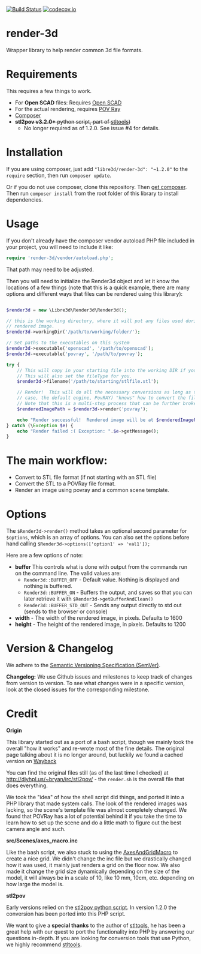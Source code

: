 [![Build Status](https://travis-ci.org/libre3d/render-3d.svg?branch=master)](https://travis-ci.org/libre3d/render-3d) 
[![codecov.io](https://codecov.io/github/libre3d/render-3d/coverage.svg?branch=master)](https://codecov.io/github/libre3d/render-3d?branch=master)

render-3d
=========

Wrapper library to help render common 3d file formats.

Requirements
============

This requires a few things to work.

  * For **Open SCAD** files:  Requires [Open SCAD](http://www.openscad.org/)
  * For the actual rendering, requires [POV Ray](http://www.povray.org/)
  * [Composer](https://getcomposer.org/)
  * ~~**stl2pov v3.2.0+** python script, part of [stltools](http://rsmith.home.xs4all.nl/software/stltools.html))~~
    * No longer required as of 1.2.0.  See issue #4 for details.

Installation
============

If you are using composer, just add `"libre3d/render-3d": "~1.2.0"` to the `require` section, then run `composer update`.

Or if you do not use composer, clone this repository.  Then [get composer](http://getcomposer.com).  Then run
`composer install` from the root folder of this library to install dependencies.


Usage
=====

If you don't already have the composer vendor autoload PHP file included in your project, you will need to include it like:

```php
require 'render-3d/vendor/autoload.php';
```

That path may need to be adjusted.

Then you will need to initialize the Render3d object and let it know the locations of a few things (note that this is
a quick example, there are many options and different ways that files can be rendered using this library):

```php

$render3d = new \Libre3d\Render3d\Render3d();

// this is the working directory, where it will put any files used during the render process, as well as the final
// rendered image.
$render3d->workingDir('/path/to/working/folder/');

// Set paths to the executables on this system
$render3d->executable('openscad', '/path/to/openscad');
$render3d->executable('povray', '/path/to/povray');

try {
	// This will copy in your starting file into the working DIR if you give the full path to the starting file.
	// This will also set the fileType for you.
	$render3d->filename('/path/to/starting/stlfile.stl');

	// Render!  This will do all the necessary conversions as long as the render engine (in this
	// case, the default engine, PovRAY) "knows" how to convert the file into a file it can use for rendering.
	// Note that this is a multi-step process that can be further broken down if you need it to.
	$renderedImagePath = $render3d->render('povray');

	echo "Render successful!  Rendered image will be at $renderedImagePath";
} catch (\Exception $e) {
	echo "Render failed :( Exception: ".$e->getMessage();
}
```

The main workflow:
==================

  * Convert to STL file format (if not starting with an STL file)
  * Convert the STL to a POVRay file format.
  * Render an image using povray and a common scene template.

Options
=======

The `$Render3d->render()` method takes an optional second parameter for `$options`, which is an array of options.  You
can also set the options before hand calling `$Render3d->options(['option1' => 'val1']);`

Here are a few options of note:
  * **buffer**  This controls what is done with output from the commands run on the command line.  The valid values are:
    * `Render3d::BUFFER_OFF` - Default value.  Nothing is displayed and nothing is buffered.
    * `Render3d::BUFFER_ON` - Buffers the output, and saves so that you can later retrieve it with `$Render3d->getBufferAndClean()`
    * `Render3d::BUFFER_STD_OUT` - Sends any output directly to std out (sends to the browser or console)
  * **width** - The width of the rendered image, in pixels.  Defaults to 1600
  * **height** - The height of the rendered image, in pixels.  Defaults to 1200

Version & Changelog
=================================

We adhere to the [Semantic Versioning Specification (SemVer)](http://semver.org/).

**Changelog:**  We use Github issues and milestones to keep track of changes from version to version.  To see what changes were in a
specific version, look at the closed issues for the corresponding milestone.

Credit
======

**Origin**

This library started out as a port of a bash script, though we mainly took the overall "how it works" and re-wrote most
of the fine details.  The original page talking about it is no longer around, but luckily
we found a cached version on [Wayback](https://web.archive.org/web/20110312125335/http://www.robottrouble.com/2009/12/01/auto-rendering-stl-files-to-png/)

You can find the original files still (as of the last time I checked) at http://diyhpl.us/~bryan/irc/stl2pov/ - the `render.sh` is the
overall file that does everything.

We took the "idea" of how the shell script did things, and ported it into a PHP library that made system calls.  The
look of the rendered images was lacking, so the scene's template file was almost completely changed.  We found that
POVRay has a lot of potential behind it if you take the time to learn how to set up the scene and do a little math to
figure out the best camera angle and such.

**src/Scenes/axes_macro.inc**

Like the bash script, we also stuck to using the
[AxesAndGridMacro](http://lib.povray.org/searchcollection/index2.php?objectName=AxesAndGridMacro&contributorTag=SharkD)
to create a nice grid.  We didn't change the inc file but we drastically changed how it was used, it mainly just renders 
a grid on the floor now.  We also made it change the grid size dynamically depending on the size of the model, it will always
be in a scale of 10, like 10 mm, 10cm, etc. depending on how large the model is.

**stl2pov**

Early versions relied on the [stl2pov python script](http://rsmith.home.xs4all.nl/software/stltools.html).  In version 1.2.0
the conversion has been ported into this PHP script.

We want to give a **special thanks** to the author of [stltools](http://rsmith.home.xs4all.nl/software/stltools.html), he
has been a great help with our quest to port the functionality into PHP by answering our questions in-depth.  If you are
looking for conversion tools that use Python, we highly recommend [stltools](http://rsmith.home.xs4all.nl/software/stltools.html).